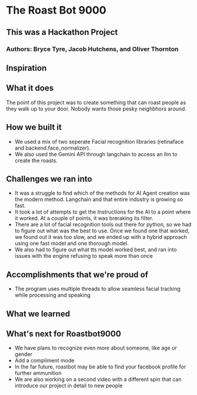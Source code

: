 # The Roast Bot 9000
## This was a Hackathon Project
### Authors: Bryce Tyre, Jacob Hutchens, and Oliver Thornton

## Inspiration

## What it does
The point of this project was to create something that can roast people as they walk up to your door. Nobody wants those pesky neighbhors around.

## How we built it
- We used a mix of two seperate Facial recognition libraries (retinaface and backend.face_normalizer).
- We also used the Gemini API through langchain to access an llm to create the roasts.

## Challenges we ran into
- It was a struggle to find which of the methods for AI Agent creation was the modern method. Langchain and that entire industry is growing so fast.
- It took a lot of attempts to get the Instructions for the AI to a point where it worked. At a couple of points, it was breraking its filter.
- There are a lot of facial recognition tools out there for python, so we had to figure out what was the best to use. Once we found one that worked, we found out it was too slow, and we ended up with a hybrid approach using one fast model and one thorough model.
- We also had to figure out what tts model worked best, and ran into issues with the engine refusing to speak more than once

## Accomplishments that we're proud of
 - The program uses multiple threads to allow seamless facial tracking while processing and speaking

## What we learned

## What's next for Roastbot9000
- We have plans to recognize even more about someone, like age or gender
- Add a compliment mode
- In the far future, roastbot may be able to find your facebook profile for further ammunition
- We are also working on a second video with a different spin that can introduce our project in detail to new people